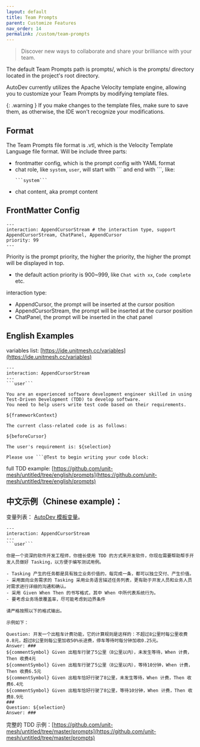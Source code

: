 ```yaml
---
layout: default
title: Team Prompts
parent: Customize Features
nav_order: 14
permalink: /custom/team-prompts
---
```


> Discover new ways to collaborate and share your brilliance with your team.

The default Team Prompts path is prompts/, which is the prompts/ directory located in the project's root directory.

AutoDev currently utilizes the Apache Velocity template engine, allowing you to customize your Team Prompts by modifying
template files.

{: .warning }
If you make changes to the template files, make sure to save them, as otherwise, the IDE won't recognize your
modifications.

## Format

The Team Prompts file format is .vtl, which is the Velocity Template Language file format. Will be include three parts:

- frontmatter config, which is the prompt config with YAML format
- chat role, like `system`, `user`, will start with \`\`\` and end with \`\`\`, like:
  ```vtl
  ```system```
  ```
- chat content, aka prompt content

## FrontMatter Config

```
---
interaction: AppendCursorStream # the interaction type, support AppendCursorStream, ChatPanel, AppendCursor
priority: 99
---    
```

Priority is the prompt priority, the higher the priority, the higher the prompt will be displayed in top.

- the default action priority is 900~999, like `Chat with xx`, `Code complete` etc.

interaction type:

- AppendCursor, the prompt will be inserted at the cursor position
- AppendCursorStream, the prompt will be inserted at the cursor position
- ChatPanel, the prompt will be inserted in the chat panel

## English Examples

variables list: [https://ide.unitmesh.cc/variables](https://ide.unitmesh.cc/variables)

    ---
    interaction: AppendCursorStream
    ---
    ```user```
    
    You are an experienced software development engineer skilled in using Test-Driven Development (TDD) to develop software.
    You need to help users write test code based on their requirements.
    
    ${frameworkContext}
    
    The current class-related code is as follows:
    
    ${beforeCursor}
    
    The user's requirement is: ${selection}
    
    Please use ```@Test to begin writing your code block:

full TDD
example: [https://github.com/unit-mesh/untitled/tree/english/prompts](https://github.com/unit-mesh/untitled/tree/english/prompts)

## 中文示例（Chinese example)：

变量列表： [AutoDev 模板变量](/variables)。

    ---
    interaction: AppendCursorStream
    ---
    ```user```

    你是一个资深的软件开发工程师，你擅长使用 TDD 的方式来开发软件，你现在需要帮助帮手开发人员做好 Tasking，以方便于编写测试用例。

    - Tasking 产生的任务都是具有独立业务价值的，每完成一条，都可以独立交付、产生价值。
    - 采用面向业务需求的 Tasking 采用业务语言描述任务列表，更有助于开发人员和业务人员对需求进行详细的沟通和确认。
    - 采用 Given When Then 的书写格式，其中 When 中所代表系统行为。
    - 要考虑业务场景覆盖率，尽可能考虑到边界条件
  
    请严格按照以下的格式输出。

    示例如下：
    
    Question: 开发一个出租车计费功能，它的计算规则是这样的：不超过8公里时每公里收费0.8元，超过8公里则每公里加收50%长途费，停车等待时每分钟加收0.25元。
    Answer: ###
    ${commentSymbol} Given 出租车行驶了5公里（8公里以内），未发生等待，When 计费，Then 收费4元
    ${commentSymbol} Given 出租车行驶了5公里（8公里以内），等待10分钟，When 计费，Then 收费6.5元
    ${commentSymbol} Given 出租车恰好行驶了8公里，未发生等待，When 计费，Then 收费6.4元
    ${commentSymbol} Given 出租车恰好行驶了8公里，等待10分钟，When 计费，Then 收费8.9元
    ###
    Question: ${selection}
    Answer: ###

完整的 TDD
示例：[https://github.com/unit-mesh/untitled/tree/master/prompts](https://github.com/unit-mesh/untitled/tree/master/prompts)
